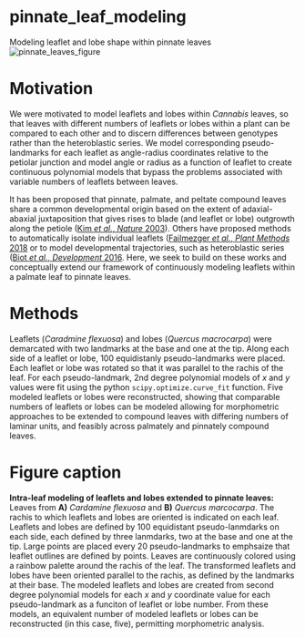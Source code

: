 # pinnate_leaf_modeling
Modeling leaflet and lobe shape within pinnate leaves
![pinnate_leaves_figure](https://github.com/DanChitwood/pinnate_leaf_modeling/assets/3772583/2ccb1af5-e429-4078-a266-c6ff08e4299f)

# Motivation
We were motivated to model leaflets and lobes within *Cannabis* leaves, so that leaves with different numbers of leaflets or lobes within a plant can be compared to each other and to discern differences between genotypes rather than the heteroblastic series. We model corresponding pseudo-landmarks for each leaflet as angle-radius coordinates relative to the petiolar junction and model angle or radius as a function of leaflet to create continuous polynomial models that bypass the problems associated with variable numbers of leaflets between leaves. 

It has been proposed that pinnate, palmate, and peltate compound leaves share a common developmental origin based on the extent of adaxial-abaxial juxtaposition that gives rises to blade (and leaflet or lobe) outgrowth along the petiole ([Kim *et al.*, *Nature* 2003](https://www.nature.com/articles/nature01820)). Others have proposed methods to automatically isolate individual leaflets ([Failmezger *et al.*, *Plant Methods* 2018](https://doi.org/10.1186/s13007-018-0290-y) or to model developmental trajectories, such as heteroblastic series ([Biot *et al.*, *Development* 2016](https://doi.org/10.1242/dev.134619). Here, we seek to build on these works and conceptually extend our framework of continuously modeling leaflets within a palmate leaf to pinnate leaves.

# Methods
Leaflets (*Caradmine flexuosa*) and lobes (*Quercus macrocarpa*) were demarcated with two landmarks at the base and one at the tip. Along each side of a leaflet or lobe, 100 equidistanly pseudo-landmarks were placed. Each leaflet or lobe was rotated so that it was parallel to the rachis of the leaf. For each pseudo-landmark, 2nd degree polynomial models of $x$ and $y$ values were fit using the python `scipy.optimize.curve_fit` function. Five modeled leaflets or lobes were reconstructed, showing that comparable numbers of leaflets or lobes can be modeled allowing for morphometric approaches to be extended to compound leaves with differing numbers of laminar units, and feasibly across palmately and pinnately compound leaves.

# Figure caption
**Intra-leaf modeling of leaflets and lobes extended to pinnate leaves:** Leaves from **A)** *Cardamine flexuosa* and **B)** *Quercus marcocarpa*. The rachis to which leaflets and lobes are oriented is indicated on each leaf. Leaflets and lobes are defined by 100 equidistant pseudo-lanmdarks on each side, each defined by three lanmdarks, two at the base and one at the tip. Large points are placed every 20 pseudo-landmarks to emphsaize that leaflet outlines are defined by points. Leaves are continuously colored using a rainbow palette around the rachis of the leaf. The transformed leaflets and lobes have been oriented parallel to the rachis, as defined by the landmarks at their base. The modeled leaflets and lobes are created from second degree polynomial models for each $x$ and $y$ coordinate value for each pseudo-landmark as a funciton of leaflet or lobe number. From these models, an equivalent number of modeled leaflets or lobes can be reconstructed (in this case, five), permitting morphometric analysis.
